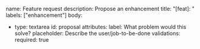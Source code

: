 name: Feature request
description: Propose an enhancement
title: "[feat]: "
labels: ["enhancement"]
body:
  - type: textarea
    id: proposal
    attributes:
      label: What problem would this solve?
      placeholder: Describe the user/job-to-be-done
    validations:
      required: true

